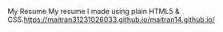 My Resume
My resume I made using plain HTML5 & CSS.https://maitran31231026033.github.io/maitran14.github.io/

